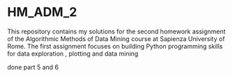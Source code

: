 # HM_ADM_2
This repository contains my solutions for the second homework assignment of the Algorithmic Methods of Data Mining course at Sapienza University of Rome. The first assignment focuses on building Python programming skills for data exploration , plotting and data mining  


done part 5 and 6